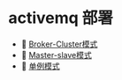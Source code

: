 # activemq 部署

- 📄 [Broker-Cluster模式](activemq%20部署/Broker-Cluster模式.md)
- 📄 [Master-slave模式](activemq%20部署/Master-slave模式.md)
- 📄 [单例模式](activemq%20部署/单例模式.md)

‍
